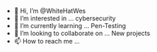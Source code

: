 - 👋 Hi, I’m @WhiteHatWes
- 👀 I’m interested in ... cybersecurity
- 🌱 I’m currently learning ... Pen-Testing
- 💞️ I’m looking to collaborate on ... New projects
- 📫 How to reach me ...

<!---
WhiteHatWes/WhiteHatWes is a ✨ special ✨ repository because its `README.md` (this file) appears on your GitHub profile.
You can click the Preview link to take a look at your changes.
--->

